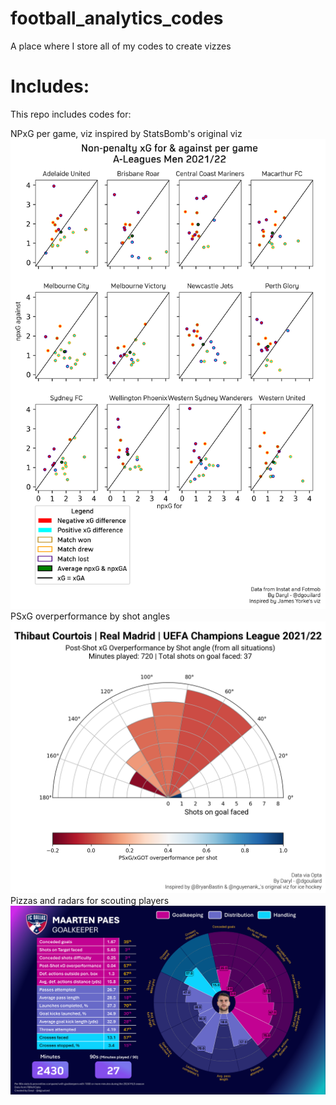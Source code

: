 # football_analytics_codes

A place where I store all of my codes to create vizzes

# Includes:

This repo includes codes for:

NPxG per game, viz inspired by StatsBomb's original viz
![npxg_statsbomb(1)](<./examples/npxg_statsbomb(1).png>)
PSxG overperformance by shot angles
![savepercentage_shotangle(2)](<./examples/savepercentage_shotangle(2).png>)
Pizzas and radars for scouting players
![pizzas_for_scouting(3)](<./examples/pizzas_for_scouting(3).png>)

